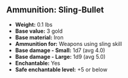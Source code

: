 ## Ammunition: Sling-Bullet
- **Weight:** 0.1 lbs
- **Base value:** 3 gold
- **Base material:** Iron
- **Ammunition for:** Weapons using sling skill
- **Base damage - Small:** 1d7 (avg 4.0)
- **Base damage - Large:** 1d9 (avg 5.0)
- **Enchantable:** Yes
- **Safe enchantable level:** +5 or below
